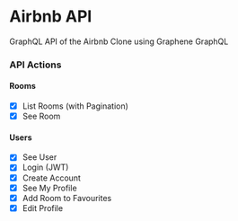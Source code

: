 # Airbnb API

GraphQL API of the Airbnb Clone using Graphene GraphQL

### API Actions

#### Rooms

- [x] List Rooms (with Pagination)
- [x] See Room

#### Users

- [x] See User
- [x] Login (JWT)
- [x] Create Account
- [x] See My Profile
- [x] Add Room to Favourites
- [x] Edit Profile
